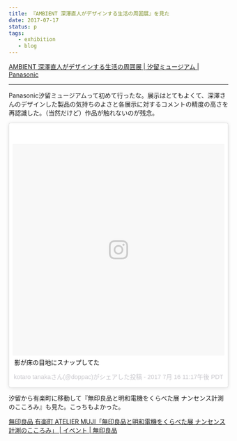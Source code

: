 ```yaml
---
title: 『AMBIENT 深澤直人がデザインする生活の周囲展』を見た
date: 2017-07-17
status: p
tags:
   - exhibition
   - blog
---
```


[AMBIENT 深澤直人がデザインする生活の周囲展 \| 汐留ミュージアム \| Panasonic](https://panasonic.co.jp/es/museum/exhibition/17/170708/)

---

Panasonic汐留ミュージアムって初めて行ったな。展示はとてもよくて、深澤さんのデザインした製品の気持ちのよさと各展示に対するコメントの精度の高さを再認識した。（当然だけど）作品が触れないのが残念。

<blockquote class="instagram-media" data-instgrm-captioned data-instgrm-version="7" style=" background:#FFF; border:0; border-radius:3px; box-shadow:0 0 1px 0 rgba(0,0,0,0.5),0 1px 10px 0 rgba(0,0,0,0.15); margin: 1px; max-width:658px; padding:0; width:99.375%; width:-webkit-calc(100% - 2px); width:calc(100% - 2px);"><div style="padding:8px;"> <div style=" background:#F8F8F8; line-height:0; margin-top:40px; padding:50.0% 0; text-align:center; width:100%;"> <div style=" background:url(data:image/png;base64,iVBORw0KGgoAAAANSUhEUgAAACwAAAAsCAMAAAApWqozAAAABGdBTUEAALGPC/xhBQAAAAFzUkdCAK7OHOkAAAAMUExURczMzPf399fX1+bm5mzY9AMAAADiSURBVDjLvZXbEsMgCES5/P8/t9FuRVCRmU73JWlzosgSIIZURCjo/ad+EQJJB4Hv8BFt+IDpQoCx1wjOSBFhh2XssxEIYn3ulI/6MNReE07UIWJEv8UEOWDS88LY97kqyTliJKKtuYBbruAyVh5wOHiXmpi5we58Ek028czwyuQdLKPG1Bkb4NnM+VeAnfHqn1k4+GPT6uGQcvu2h2OVuIf/gWUFyy8OWEpdyZSa3aVCqpVoVvzZZ2VTnn2wU8qzVjDDetO90GSy9mVLqtgYSy231MxrY6I2gGqjrTY0L8fxCxfCBbhWrsYYAAAAAElFTkSuQmCC); display:block; height:44px; margin:0 auto -44px; position:relative; top:-22px; width:44px;"></div></div> <p style=" margin:8px 0 0 0; padding:0 4px;"> <a href="https://www.instagram.com/p/BWoydR2AAGf/" style=" color:#000; font-family:Arial,sans-serif; font-size:14px; font-style:normal; font-weight:normal; line-height:17px; text-decoration:none; word-wrap:break-word;" target="_blank">影が床の目地にスナップしてた</a></p> <p style=" color:#c9c8cd; font-family:Arial,sans-serif; font-size:14px; line-height:17px; margin-bottom:0; margin-top:8px; overflow:hidden; padding:8px 0 7px; text-align:center; text-overflow:ellipsis; white-space:nowrap;">kotaro tanakaさん(@doppac)がシェアした投稿 - <time style=" font-family:Arial,sans-serif; font-size:14px; line-height:17px;" datetime="2017-07-17T06:17:26+00:00">2017  7月 16 11:17午後 PDT</time></p></div></blockquote>
<script async defer src="//platform.instagram.com/en_US/embeds.js"></script>

汐留から有楽町に移動して『無印良品と明和電機をくらべた展 ナンセンス計測のこころみ』も見た。こっちもよかった。

[無印良品 有楽町 ATELIER MUJI「無印良品と明和電機をくらべた展 ナンセンス計測のこころみ」 \| イベント \| 無印良品](https://www.muji.com/jp/events/7108/)
